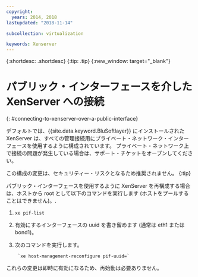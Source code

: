 ```yaml
---
copyright:
  years: 2014, 2018
lastupdated: "2018-11-14"

subcollection: virtualization

keywords: Xenserver
---
```

{:shortdesc: .shortdesc}
{:tip: .tip}
{:new_window: target="_blank"}

# パブリック・インターフェースを介した XenServer への接続
{: #connecting-to-xenserver-over-a-public-interface}

デフォルトでは、{{site.data.keyword.BluSoftlayer}} にインストールされた XenServer は、すべての管理接続用にプライベート・ネットワーク・インターフェースを使用するように構成されています。 プライベート・ネットワーク上で接続の問題が発生している場合は、サポート・チケットをオープンしてください。

この構成の変更は、セキュリティー・リスクとなるため推奨されません。
{:tip}

パブリック・インターフェースを使用するように XenServer を再構成する場合は、ホストから root として以下のコマンドを実行します (ホストをプールすることはできません)。.

1. `xe pif-list`

2. 有効にするインターフェースの uuid を書き留めます (通常は eth1 または bond1)。

3. 次のコマンドを実行します。

        `xe host-management-reconfigure pif-uuid=`

これらの変更は即時に有効になるため、再始動は必要ありません。
